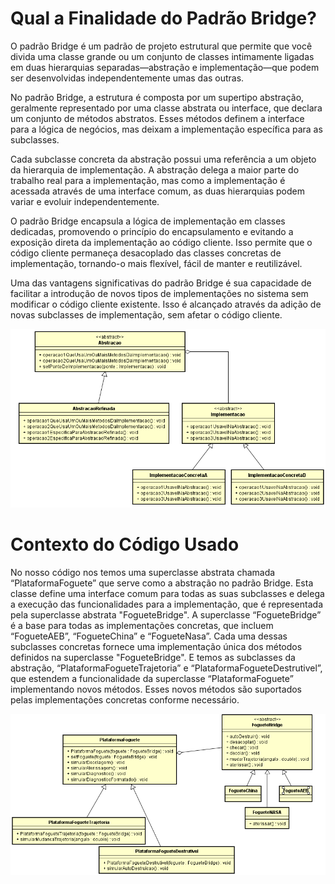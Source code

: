 # Qual a Finalidade do Padrão Bridge?

O padrão Bridge é um padrão de projeto estrutural que permite que você divida uma classe grande ou um conjunto de classes intimamente ligadas em duas hierarquias separadas—abstração e implementação—que podem ser desenvolvidas independentemente umas das outras.

No padrão Bridge, a estrutura é composta por um supertipo abstração, geralmente representado por uma classe abstrata ou interface, que declara um conjunto de métodos abstratos. Esses métodos definem a interface para a lógica de negócios, mas deixam a implementação específica para as subclasses.

Cada subclasse concreta da abstração possui uma referência a um objeto da hierarquia de implementação. A abstração delega a maior parte do trabalho real para a implementação, mas como a implementação é acessada através de uma interface comum, as duas hierarquias podem variar e evoluir independentemente.

O padrão Bridge encapsula a lógica de implementação em classes dedicadas, promovendo o princípio do encapsulamento e evitando a exposição direta da implementação ao código cliente. Isso permite que o código cliente permaneça desacoplado das classes concretas de implementação, tornando-o mais flexível, fácil de manter e reutilizável.

Uma das vantagens significativas do padrão Bridge é sua capacidade de facilitar a introdução de novos tipos de implementações no sistema sem modificar o código cliente existente. Isso é alcançado através da adição de novas subclasses de implementação, sem afetar o código cliente.

![UML](UML/UML-Bridge.png)

# Contexto do Código Usado

No nosso código nos temos uma superclasse abstrata chamada “PlataformaFoguete” que serve como a abstração no padrão Bridge. Esta classe define uma interface comum para todas as suas subclasses e delega a execução das funcionalidades para a implementação, que é representada pela superclasse abstrata "FogueteBridge". A superclasse “FogueteBridge” é a base para todas as implementações concretas, que incluem “FogueteAEB”, “FogueteChina” e “FogueteNasa”. Cada uma dessas subclasses concretas fornece uma implementação única dos métodos definidos na superclasse "FogueteBridge". E temos as subclasses da abstração, “PlataformaFogueteTrajetoria” e “PlataformaFogueteDestrutivel”, que estendem a funcionalidade da superclasse “PlataformaFoguete” implementando novos métodos. Esses novos métodos são suportados pelas implementações concretas conforme necessário.

![UML do Código](UML/UML-Bridge-Foguete.png)